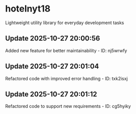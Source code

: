 # hotelnyt18
Lightweight utility library for everyday development tasks

## Update 2025-10-27 20:00:56
Added new feature for better maintainability - ID: nj5wrwfy


## Update 2025-10-27 20:01:04
Refactored code with improved error handling - ID: txk2isxj


## Update 2025-10-27 20:01:12
Refactored code to support new requirements - ID: cg5hyiky

